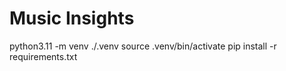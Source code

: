 # Music Insights

python3.11 -m venv ./.venv
source .venv/bin/activate
pip install -r requirements.txt
